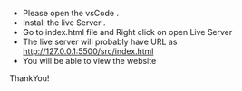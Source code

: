 - Please open the vsCode .
- Install the live Server .
- Go to index.html file and Right click on open Live Server
- The live server will probably have URL as http://127.0.0.1:5500/src/index.html
- You will be able to view the website


ThankYou!
